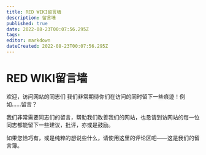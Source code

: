 ```yaml
---
title: RED WIKI留言墙
description: 留言墙
published: true
date: 2022-08-23T00:07:56.295Z
tags: 
editor: markdown
dateCreated: 2022-08-23T00:07:56.295Z
---
```


# RED WIKI留言墙
欢迎，访问网站的同志们
我们非常期待你们在访问的同时留下一些痕迹！例如......留言？

我们非常需要同志们的留言，帮助我们改善我们的网站，也恳请到访网站的每一位同志都能留下一些建议，批评，亦或是鼓励。

如果您恰巧有，或是纯粹的想说些什么，请使用这里的评论区吧——这是我们的留言簿。